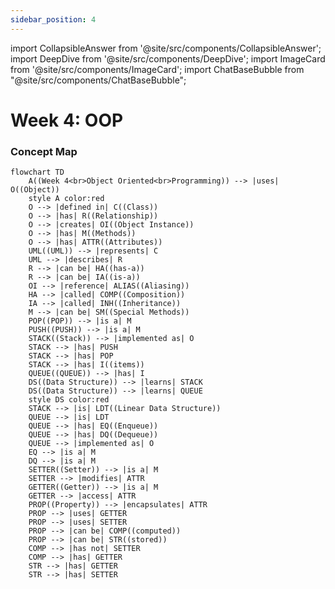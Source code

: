 ```yaml
---
sidebar_position: 4
---
```


import CollapsibleAnswer from '@site/src/components/CollapsibleAnswer';
import DeepDive from '@site/src/components/DeepDive';
import ImageCard from '@site/src/components/ImageCard';
import ChatBaseBubble from "@site/src/components/ChatBaseBubble";

# Week 4: OOP


<ChatBaseBubble/>

### Concept Map

```mermaid
flowchart TD
    A((Week 4<br>Object Oriented<br>Programming)) --> |uses| O((Object))
    style A color:red
    O --> |defined in| C((Class))
    O --> |has| R((Relationship))
    O --> |creates| OI((Object Instance))
    O --> |has| M((Methods))
    O --> |has| ATTR((Attributes))
    UML((UML)) --> |represents| C
    UML --> |describes| R
    R --> |can be| HA((has-a))
    R --> |can be| IA((is-a))
    OI --> |reference| ALIAS((Aliasing))
    HA --> |called| COMP((Composition))
    IA --> |called| INH((Inheritance))
    M --> |can be| SM((Special Methods))
    POP((POP)) --> |is a| M
    PUSH((PUSH)) --> |is a| M
    STACK((Stack)) --> |implemented as| O
    STACK --> |has| PUSH
    STACK --> |has| POP
    STACK --> |has| I((items))
    QUEUE((QUEUE)) --> |has| I
    DS((Data Structure)) --> |learns| STACK
    DS((Data Structure)) --> |learns| QUEUE
    style DS color:red
    STACK --> |is| LDT((Linear Data Structure))
    QUEUE --> |is| LDT
    QUEUE --> |has| EQ((Enqueue))
    QUEUE --> |has| DQ((Dequeue))
    QUEUE --> |implemented as| O
    EQ --> |is a| M
    DQ --> |is a| M
    SETTER((Setter)) --> |is a| M
    SETTER --> |modifies| ATTR
    GETTER((Getter)) --> |is a| M
    GETTER --> |access| ATTR
    PROP((Property)) --> |encapsulates| ATTR
    PROP --> |uses| GETTER
    PROP --> |uses| SETTER
    PROP --> |can be| COMP((computed))
    PROP --> |can be| STR((stored))
    COMP --> |has not| SETTER
    COMP --> |has| GETTER
    STR --> |has| GETTER
    STR --> |has| SETTER
```

<!-- <ImageCard path={"https://drive.google.com/uc?export=view&id=1iLusuxa-wncnHcxOrRoX4207u07l18Nh"} widthPercentage="100%"/> -->
